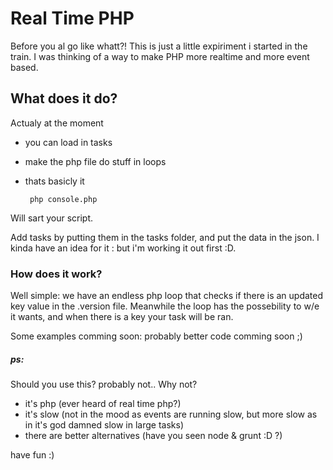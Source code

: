Real Time PHP
============

Before you al go like whatt?!
This is just a little expiriment i started in the train. I was thinking of a way to make PHP more realtime and more event based.

## What does it do?
Actualy at the moment
 - you can load in tasks
 - make the php file do stuff in loops
 - thats basicly it


        php console.php


Will sart your script.

Add tasks by putting them in the tasks folder, and put the data in the json.
I kinda have an idea for it : but i'm working it out first :D.

### How does it work?
Well simple: we have an endless php loop that checks if there is an updated key value in the .version file.
Meanwhile the loop has the possebility to w/e it wants, and when there is a key your task will be ran.

Some examples comming soon: probably better code comming soon ;)


##### ps:
Should you use this? probably not..
Why not?
 - it's php (ever heard of real time php?)
 - it's slow (not in the mood as events are running slow, but more slow as in it's god damned slow in large tasks)
 - there are better alternatives (have you seen node & grunt :D ?)

have fun :)

